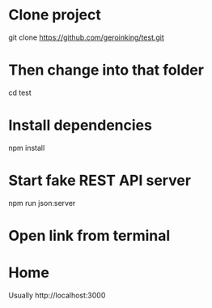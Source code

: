 # Clone project
git clone https://github.com/geroinking/test.git

# Then change into that folder
cd test

# Install dependencies
npm install

# Start fake REST API server
npm run json:server

# Open link from terminal
# Home
Usually http://localhost:3000
